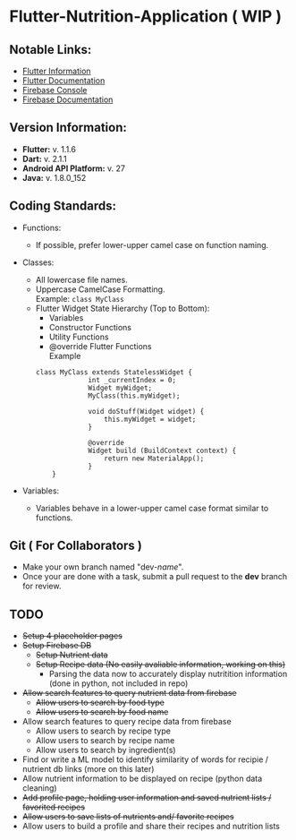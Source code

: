 # Flutter-Nutrition-Application ( WIP )


## Notable Links:
- [Flutter Information](https://flutter.io/docs)
- [Flutter Documentation](https://docs.flutter.io/index.html)
- [Firebase Console](https://console.firebase.google.com/u/0/)
- [Firebase Documentation](https://firebase.google.com/)

## Version Information:
- **Flutter:** v. 1.1.6 
- **Dart:** v. 2.1.1
- **Android API Platform:** v. 27
- **Java:** v. 1.8.0_152 

## Coding Standards:
- Functions:
    - If possible, prefer lower-upper camel case on function naming.

- Classes:
    - All lowercase file names.
    - Uppercase CamelCase Formatting.  
      Example: ```class MyClass```
    - Flutter Widget State Hierarchy (Top to Bottom):
        - Variables
        - Constructor Functions
        - Utility Functions
        - @override Flutter Functions  
       Example 
       ```
       class MyClass extends StatelessWidget {
                    int _currentIndex = 0;  
                    Widget myWidget;    
                    MyClass(this.myWidget);
                    
                    void doStuff(Widget widget) {
                        this.myWidget = widget;
                    }
                    
                    @override
                    Widget build (BuildContext context) {
                        return new MaterialApp();
                    }
           }
       ```

- Variables:
    - Variables behave in a lower-upper camel case format similar to functions.


## Git ( For Collaborators )
- Make your own branch named "dev-*name*".
- Once your are done with a task, submit a pull request to the **dev** branch for review.

## TODO
- ~~Setup 4 placeholder pages~~
- ~~Setup Firebase DB~~
    - ~~Setup Nutrient data~~
    - ~~Setup Recipe data (No easily avaliable information, working on this)~~
        - Parsing the data now to accurately display nutritition information (done in python, not included in repo)
- ~~Allow search features to query nutrient data from firebase~~
    - ~~Allow users to search by food type~~
    - ~~Allow users to search by food name~~
- Allow search features to query recipe data from firebase
    - Allow users to search by recipe type
    - Allow users to search by recipe name
    - Allow users to search by ingredient(s)
- Find or write a ML model to identify similarity of words for recipie / nutrient db links (more on this later)
- Allow nutrient information to be displayed on recipe (python data cleaning)
- ~~Add profile page, holding user information and saved nutrient lists / favorited recipes~~
- ~~Allow users to save lists of nutrients and/ favorite recipes~~
- Allow users to build a profile and share their recipes and nutrition lists
